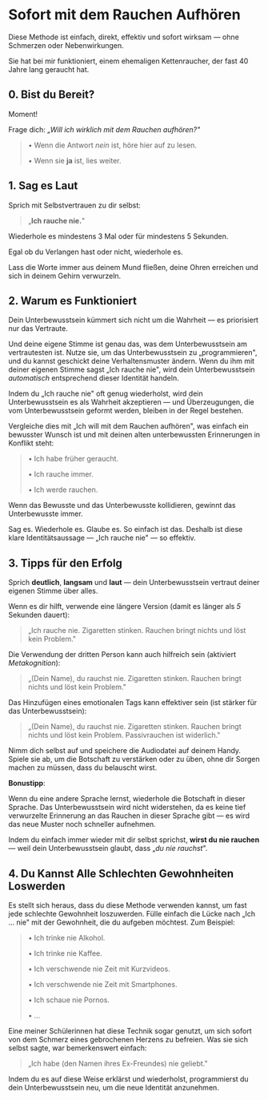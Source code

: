 # Sofort mit dem Rauchen Aufhören

Diese Methode ist einfach, direkt, effektiv und sofort wirksam — ohne Schmerzen oder Nebenwirkungen.

Sie hat bei mir funktioniert, einem ehemaligen Kettenraucher, der fast 40 Jahre lang geraucht hat.

## 0. Bist du Bereit?

Moment!

Frage dich: *„Will ich wirklich mit dem Rauchen aufhören?"*

> • Wenn die Antwort *nein* ist, höre hier auf zu lesen.
>
> • Wenn sie **ja** ist, lies weiter.

## 1. Sag es Laut

Sprich mit Selbstvertrauen zu dir selbst:

> „**Ich rauche nie.**"

Wiederhole es mindestens 3 Mal oder für mindestens 5 Sekunden.

Egal ob du Verlangen hast oder nicht, wiederhole es.

Lass die Worte immer aus deinem Mund fließen, deine Ohren erreichen und sich in deinem Gehirn verwurzeln.

## 2. Warum es Funktioniert

Dein Unterbewusstsein kümmert sich nicht um die Wahrheit — es priorisiert nur das Vertraute.

Und deine eigene Stimme ist genau das, was dem Unterbewusstsein am vertrautesten ist. Nutze sie, um das Unterbewusstsein zu „programmieren", und du kannst geschickt deine Verhaltensmuster ändern. Wenn du ihm mit deiner eigenen Stimme sagst „Ich rauche nie", wird dein Unterbewusstsein *automatisch* entsprechend dieser Identität handeln.

Indem du „Ich rauche nie" oft genug wiederholst, wird dein Unterbewusstsein es als Wahrheit akzeptieren — und Überzeugungen, die vom Unterbewusstsein geformt werden, bleiben in der Regel bestehen.

Vergleiche dies mit „Ich will mit dem Rauchen aufhören", was einfach ein bewusster Wunsch ist und mit deinen alten unterbewussten Erinnerungen in Konflikt steht:

> • Ich habe früher geraucht.
>
> • Ich rauche immer.
>
> • Ich werde rauchen.

Wenn das Bewusste und das Unterbewusste kollidieren, gewinnt das Unterbewusste immer.

Sag es. Wiederhole es. Glaube es. So einfach ist das. Deshalb ist diese klare Identitätsaussage — „Ich rauche nie" — so effektiv.

## 3. Tipps für den Erfolg

Sprich **deutlich**, **langsam** und **laut** — dein Unterbewusstsein vertraut deiner eigenen Stimme über alles.

Wenn es dir hilft, verwende eine längere Version (damit es länger als *5* Sekunden dauert):

> „Ich rauche nie. Zigaretten stinken. Rauchen bringt nichts und löst kein Problem."

Die Verwendung der dritten Person kann auch hilfreich sein (aktiviert *Metakognition*):

> „(Dein Name), du rauchst nie. Zigaretten stinken. Rauchen bringt nichts und löst kein Problem."

Das Hinzufügen eines emotionalen Tags kann effektiver sein (ist stärker für das Unterbewusstsein):

> „(Dein Name), du rauchst nie. Zigaretten stinken. Rauchen bringt nichts und löst kein Problem. Passivrauchen ist widerlich."

Nimm dich selbst auf und speichere die Audiodatei auf deinem Handy. Spiele sie ab, um die Botschaft zu verstärken oder zu üben, ohne dir Sorgen machen zu müssen, dass du belauscht wirst.

**Bonustipp**:

Wenn du eine andere Sprache lernst, wiederhole die Botschaft in dieser Sprache. Das Unterbewusstsein wird nicht widerstehen, da es keine tief verwurzelte Erinnerung an das Rauchen in dieser Sprache gibt — es wird das neue Muster noch schneller aufnehmen.

Indem du einfach immer wieder mit dir selbst sprichst, **wirst du nie rauchen** — weil dein Unterbewusstsein glaubt, dass „*du nie rauchst*".

## 4. Du Kannst Alle Schlechten Gewohnheiten Loswerden

Es stellt sich heraus, dass du diese Methode verwenden kannst, um fast jede schlechte Gewohnheit loszuwerden. Fülle einfach die Lücke nach „Ich … nie" mit der Gewohnheit, die du aufgeben möchtest. Zum Beispiel:

> • Ich trinke nie Alkohol.
>
> • Ich trinke nie Kaffee.
>
> • Ich verschwende nie Zeit mit Kurzvideos.
>
> • Ich verschwende nie Zeit mit Smartphones.
>
> • Ich schaue nie Pornos.
>
> • …

Eine meiner Schülerinnen hat diese Technik sogar genutzt, um sich sofort von dem Schmerz eines gebrochenen Herzens zu befreien. Was sie sich selbst sagte, war bemerkenswert einfach:

> „Ich habe (den Namen ihres Ex-Freundes) nie geliebt."

Indem du es auf diese Weise erklärst und wiederholst, programmierst du dein Unterbewusstsein neu, um die neue Identität anzunehmen.
